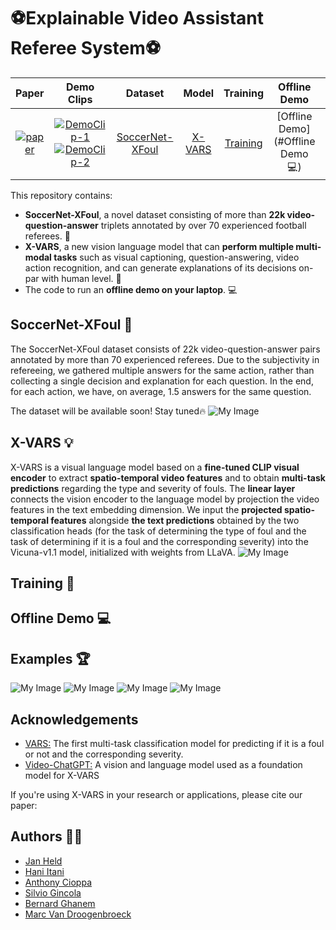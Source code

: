 
# ⚽️Explainable Video Assistant Referee System⚽️ 


| Paper | Demo Clips | Dataset | Model | Training | Offline Demo | Examples |
| :---: | :---: | :---: | :---: | :---: | :---: | :---: | 
| [![paper](https://img.shields.io/badge/Paper-<COLOR>.svg)](https://arxiv.org/abs/2306.05424) | [![DemoClip-1](https://img.shields.io/badge/-DemoClip1-blue)](https://youtu.be/R8qW5EJD2-k) [![DemoClip-2](https://img.shields.io/badge/-DemoClip2-yellow)](https://youtu.be/ujCxqxMXLVw)  | [SoccerNet-XFoul](#SoccerNet-XFoul) | [X-VARS](#X-VARS) | [Training](#Training) |  [Offline Demo](#Offline Demo :computer:) |  [Examples](#Examples) |


This repository contains: 
- **SoccerNet-XFoul**, a novel dataset consisting of more than **22k video-question-answer** triplets annotated by over 70 experienced football referees. 🚀
- **X-VARS**, a new vision language model that can **perform multiple multi-modal tasks** such as visual captioning, question-answering, video action recognition, and can generate explanations of its decisions on-par with human level. 🤖
- The code to run an **offline demo on your laptop**. 💻


## SoccerNet-XFoul 📂

The SoccerNet-XFoul dataset consists of 22k video-question-answer pairs annotated by more than 70 experienced referees. 
Due to the subjectivity in refereeing, we gathered multiple answers for the same action, rather than collecting a single decision and explanation for each question. In the end, for each action, we have, on average, $1.5$ answers for the same question.

The dataset will be available soon! Stay tuned🔥
![My Image](Images/dataset_example.png)


## X-VARS 💡
X-VARS is a visual language model based on a **fine-tuned CLIP visual encoder** to extract **spatio-temporal video features** and to obtain **multi-task predictions** regarding the type and severity of fouls. The **linear layer** connects the vision encoder to the language model by projection the video features in the text embedding dimension. We input the **projected spatio-temporal features** alongside **the text predictions** obtained by the two classification heads (for the task of determining the type of foul and the task of determining if it is a foul and the corresponding severity) into the Vicuna-v1.1 model, initialized with weights from LLaVA.
![My Image](Images/architecture.png)


## Training 🏃️

## Offline Demo :computer:

## Examples 🏆
![My Image](Images/holding_no_card_main.png)
![My Image](Images/tackling_yellow_main.png)
![My Image](Images/dive.png)
![My Image](Images/tackling.png)

## Acknowledgements

 - [VARS:](https://github.com/SoccerNet/sn-mvfoul) The first multi-task classification model for predicting if it is a foul or not and the corresponding severity.
 - [Video-ChatGPT:](https://github.com/mbzuai-oryx/Video-ChatGPT) A vision and language model used as a foundation model for X-VARS


If you're using X-VARS in your research or applications, please cite our paper: 




## Authors 👨‍💻️

- [Jan Held](https://www.linkedin.com/in/heldjan/)
- [Hani Itani](https://www.linkedin.com/in/hani-itani-613b01111/)
- [Anthony Cioppa](https://www.linkedin.com/in/anthony-cioppa-65a779128/)
- [Silvio Gincola](https://www.linkedin.com/in/silvio-giancola/)
- [Bernard Ghanem](https://www.linkedin.com/in/bernardghanem/)
- [Marc Van Droogenbroeck](https://scholar.google.com/citations?user=IQm8ljgAAAAJ&hl=en)

